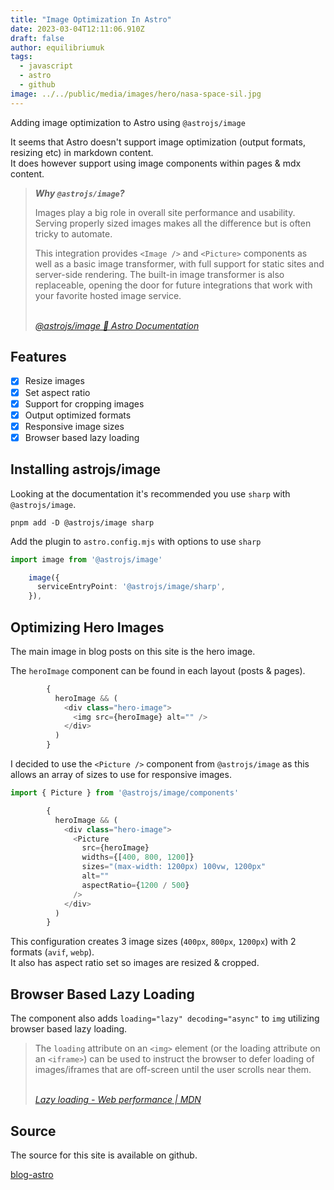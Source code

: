 ```yaml
---
title: "Image Optimization In Astro"
date: 2023-03-04T12:11:06.910Z
draft: false
author: equilibriumuk
tags:
  - javascript
  - astro
  - github
image: ../../public/media/images/hero/nasa-space-sil.jpg
---
```


Adding image optimization to Astro using `@astrojs/image`

It seems that Astro doesn't support image optimization (output formats, resizing etc) in markdown content.<br />
It does however support using image components within pages & mdx content.

<blockquote>
<strong><em>Why <code>@astrojs/image</code>?</em></strong><br />
<p>Images play a big role in overall site performance and usability. Serving properly sized images makes all the difference but is often tricky to automate.</p>
<p>This integration provides <code>&lt;Image /&gt;</code> and <code>&lt;Picture&gt;</code> components as well as a basic image transformer, with full support for static sites and server-side rendering. The built-in image transformer is also replaceable, opening the door for future integrations that work with your favorite hosted image service.</p>
<br/>
<cite><i class="fa fa-link"></i> <a href="https://docs.astro.build/en/guides/integrations-guide/image/" target="_blank" rel="noopener noreferrer">@astrojs/image 🚀 Astro Documentation</a></cite>
</blockquote>

## Features

- [x] Resize images
- [x] Set aspect ratio
- [x] Support for cropping images
- [x] Output optimized formats
- [x] Responsive image sizes
- [x] Browser based lazy loading

## Installing astrojs/image

Looking at the documentation it's recommended you use `sharp` with `@astrojs/image`.

```
pnpm add -D @astrojs/image sharp
```

Add the plugin to `astro.config.mjs` with options to use `sharp`

```ts
import image from '@astrojs/image'
```

```ts
    image({
      serviceEntryPoint: '@astrojs/image/sharp',
    }),
```

## Optimizing Hero Images

The main image in blog posts on this site is the hero image.

The `heroImage` component can be found in each layout (posts & pages).

```ts
        {
          heroImage && (
            <div class="hero-image">
              <img src={heroImage} alt="" />
            </div>
          )
        }
```

I decided to use the `<Picture />` component from `@astrojs/image` as this allows an array of sizes to use for responsive images.

```ts
import { Picture } from '@astrojs/image/components'
```

```ts
        {
          heroImage && (
            <div class="hero-image">
              <Picture
                src={heroImage}
                widths={[400, 800, 1200]}
                sizes="(max-width: 1200px) 100vw, 1200px"
                alt=""
                aspectRatio={1200 / 500}
              />
            </div>
          )
        }
```

This configuration creates 3 image sizes (`400px`, `800px`, `1200px`) with 2 formats (`avif`, `webp`).<br/>
It also has aspect ratio set so images are resized & cropped.

## Browser Based Lazy Loading

The component also adds `loading="lazy" decoding="async"` to `img` utilizing browser based lazy loading.

<blockquote><p>The <code>loading</code> attribute on an <code><</code><code>img</code><code>></code> element (or the loading attribute on an <code><</code><code>iframe</code><code>></code>) can be used to instruct the browser to defer loading of images/iframes that are off-screen until the user scrolls near them.</p>
<br/>
<cite><i class="fa fa-link"></i> <a href="https://developer.mozilla.org/en-US/docs/Web/Performance/Lazy_loading#images_and_iframes" target="_blank" rel="noopener noreferrer">Lazy loading - Web performance | MDN</a></cite></blockquote>

## Source

The source for this site is available on github.

<a class="github" href="https://github.com/equk/blog-astro" aria-label="View on GitHub" target="_blank" rel="noopener noreferrer"><i class="fa fa-github"></i> blog-astro</a>